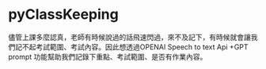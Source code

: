 # pyClassKeeping
儘管上課多麼認真，老師有時候說過的話飛速閃過，來不及記下，有時候就會讓我們記不起考試範圍、考試內容。因此想透過OPENAI Speech to text Api +GPT prompt 功能幫助我們記錄下重點、考試範圍、是否有作業內容。
